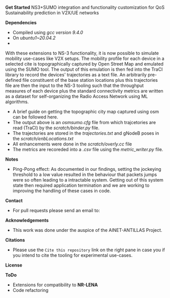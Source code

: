 **Get Started**
NS3+SUMO integration and functionality customization for QoS Sustainability prediction in V2X/UE networks 


**Dependencies**
- Compiled using _gcc version 9.4.0_
- On _ubuntu1~20.04.2_
- 
With these extensions to NS-3 functionality, it is now possible to simulate mobility use-cases 
like V2X setups. The mobility profile for each device in a selected cite is topographically 
captured by Open Street Map and emulated using the SUMO tool. The output of this emulation is then
fed into the TraCI library to record the devices' trajectories as a text file.
An arbitrarily pre-defined file constituent of the base station locations plus this trajectories file
are then the input to the NS-3 tooling such that the throughput measures of each device plus the 
standard connectivity metrics are written as a dataset for self-organizing the Radio Access Network
using ML algorithms.

- A brief guide on getting the topographic city map captured using osm can be followed here.
- The output above is an _osmsumo.cfg_ file from which trajcetories are read  (TraCI) by the _scratch/binder.py_ file.
- The trajectories are stored in the _trajectories.txt_ and gNodeB poses in the _scratch/enbLocations.txt_
- All enhancements were done in the _scratch/overly.cc_ file
- The metrics are recoreded into a _.csv_ file using the _metric_writer.py_ file.

**Notes**
- Ping-Pong effect: As documented in our findings, setting the jockeying threshold to a low value resulted in the behaviour that
  packets jumps were so often leading to a intractable system. Getting out of this system state then required application termination
  and we are working to improving the handling of these cases in code.

**Contact**
- For pull requests please send an email to:

**Acknowledgements**
- This work was done under the auspice of the AINET-ANTILLAS Project.

**Citations**
- Please use the `Cite this repository` link on the right pane in case you if you intend to cite the tooling for experimental use-cases.  

**License**

**ToDo**
- Extensions for compatibility to **NR-LENA**
- Code refactoring

